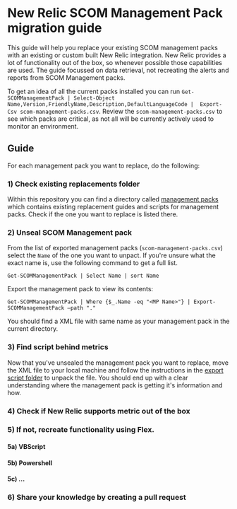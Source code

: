 # New Relic SCOM Management Pack migration guide

This guide will help you replace your existing SCOM management packs with an existing or custom built New Relic integration. New Relic provides a lot of functionality out of the box, so whenever possible those capabilities are used. The guide focussed on data retrieval, not recreating the alerts and reports from SCOM Management packs.

To get an idea of all the current packs installed you can run `Get-SCOMManagementPack | Select-Object Name,Version,FriendlyName,Description,DefaultLanguageCode |  Export-Csv scom-management-packs.csv`. Review the `scom-management-packs.csv` to see which packs are critical, as not all will be currently actively used to monitor an environment.

## Guide

For each management pack you want to replace, do the following:

### 1) Check existing replacements folder

Within this repository you can find a directory called [management packs](https://github.com/kidk/scom-tools/tree/main/management-packs) which contains existing replacement guides and scripts for management packs. Check if the one you want to replace is listed there.

### 2) Unseal SCOM Management pack

From the list of exported management packs (`scom-management-packs.csv`) select the `Name` of the one you want to unpact. If you're unsure what the exact name is, use the following command to get a full list.

`Get-SCOMManagementPack | Select Name | sort Name`

Export the management pack to view its contents:

`Get-SCOMManagementPack | Where {$_.Name -eq "<MP Name>"} | Export-SCOMManagementPack –path "."`

You should find a XML file with same name as your management pack in the current directory.

### 3) Find script behind metrics

Now that you've unsealed the management pack you want to replace, move the XML file to your local machine and follow the instructions in the [export script folder](./export-script) to unpack the file. You should end up with a clear understanding where the management pack is getting it's information and how.

### 4) Check if New Relic supports metric out of the box

### 5) If not, recreate functionality using Flex.

#### 5a) VBScript

#### 5b) Powershell

#### 5c) ...

### 6) Share your knowledge by creating a pull request

